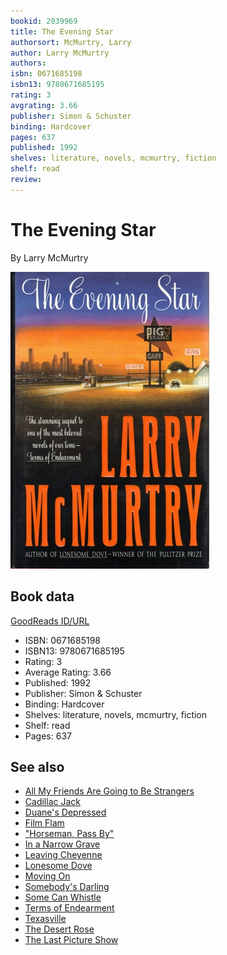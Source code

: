 ```yaml
---
bookid: 2039969
title: The Evening Star
authorsort: McMurtry, Larry
author: Larry McMurtry
authors: 
isbn: 0671685198
isbn13: 9780671685195
rating: 3
avgrating: 3.66
publisher: Simon & Schuster
binding: Hardcover
pages: 637
published: 1992
shelves: literature, novels, mcmurtry, fiction
shelf: read
review: 
---
```


# The Evening Star

By Larry McMurtry

![](../../assets/bookcovers/1302762180l/2039969.jpg)

## Book data

[GoodReads ID/URL](https://www.goodreads.com/book/show/2039969)

- ISBN: 0671685198
- ISBN13: 9780671685195
- Rating: 3
- Average Rating: 3.66
- Published: 1992
- Publisher: Simon & Schuster
- Binding: Hardcover
- Shelves: literature, novels, mcmurtry, fiction
- Shelf: read
- Pages: 637


## See also

- [All My Friends Are Going to Be Strangers](All_My_Friends_Are_Going_to_Be_Strangers.md)
- [Cadillac Jack](Cadillac_Jack.md)
- [Duane's Depressed](Duanes_Depressed.md)
- [Film Flam](Film_Flam-_Essays_on_Hollywood.md)
- ["Horseman, Pass By"](Horseman__Pass_By.md)
- [In a Narrow Grave](In_a_Narrow_Grave-_Essays_on_Texas.md)
- [Leaving Cheyenne](Leaving_Cheyenne.md)
- [Lonesome Dove](Lonesome_Dove.md)
- [Moving On](Moving_On.md)
- [Somebody's Darling](Somebodys_Darling.md)
- [Some Can Whistle](Some_Can_Whistle.md)
- [Terms of Endearment](Terms_of_Endearment.md)
- [Texasville](Texasville.md)
- [The Desert Rose](The_Desert_Rose.md)
- [The Last Picture Show](The_Last_Picture_Show.md)
